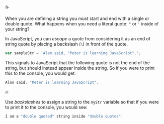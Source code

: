 :coffee:

When you are defining a string you must start and end with a single or double quote. What happens when you need a literal quote: `"` or `'` inside of your string?

In JavaScript, you can _escape_ a quote from considering it as an end of string quote by placing a backslash (`\`) in front of the quote.

```javascript
var sampleStr = 'Alan said, "Peter is learning JavaScript".';
```

This signals to JavaScript that the following quote is not the end of the string, but should instead appear inside the string. So if you were to print this to the console, you would get:

```javascript
Alan said, "Peter is learning JavaScript".
```

:fire:

Use _backslashes_ to assign a string to the `myStr` variable so that if you were to print it to the console, you would see:

```javascript
I am a "double quoted" string inside "double quotes".
```
